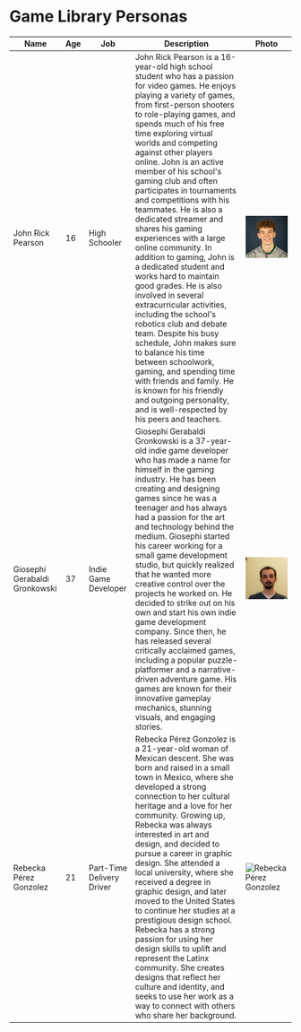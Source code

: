 # Game Library Personas

| Name | Age | Job | Description | Photo |
| ----------- | ----------- | ----------- | ----------- | ----------- |
| John Rick Pearson | 16 | High Schooler | John Rick Pearson is a 16-year-old high school student who has a passion for video games. He enjoys playing a variety of games, from first-person shooters to role-playing games, and spends much of his free time exploring virtual worlds and competing against other players online. John is an active member of his school's gaming club and often participates in tournaments and competitions with his teammates. He is also a dedicated streamer and shares his gaming experiences with a large online community. In addition to gaming, John is a dedicated student and works hard to maintain good grades. He is also involved in several extracurricular activities, including the school's robotics club and debate team. Despite his busy schedule, John makes sure to balance his time between schoolwork, gaming, and spending time with friends and family. He is known for his friendly and outgoing personality, and is well-respected by his peers and teachers. | ![John Rick Pearson](JohnRickPearson.png) |
| Giosephi Gerabaldi Gronkowski | 37 | Indie Game Developer | Giosephi Gerabaldi Gronkowski is a 37-year-old indie game developer who has made a name for himself in the gaming industry. He has been creating and designing games since he was a teenager and has always had a passion for the art and technology behind the medium. Giosephi started his career working for a small game development studio, but quickly realized that he wanted more creative control over the projects he worked on. He decided to strike out on his own and start his own indie game development company. Since then, he has released several critically acclaimed games, including a popular puzzle-platformer and a narrative-driven adventure game. His games are known for their innovative gameplay mechanics, stunning visuals, and engaging stories. | ![Giosephi Gerabaldi Gronkowski](GiosephiGerabaldiGronkowski.png) |
| Rebecka Pérez Gonzolez | 21 | Part-Time Delivery Driver | Rebecka Pérez Gonzolez is a 21-year-old woman of Mexican descent. She was born and raised in a small town in Mexico, where she developed a strong connection to her cultural heritage and a love for her community. Growing up, Rebecka was always interested in art and design, and decided to pursue a career in graphic design. She attended a local university, where she received a degree in graphic design, and later moved to the United States to continue her studies at a prestigious design school. Rebecka has a strong passion for using her design skills to uplift and represent the Latinx community. She creates designs that reflect her culture and identity, and seeks to use her work as a way to connect with others who share her background. | ![Rebecka Pérez Gonzolez](RebeckaPérezGonzolez.png) |